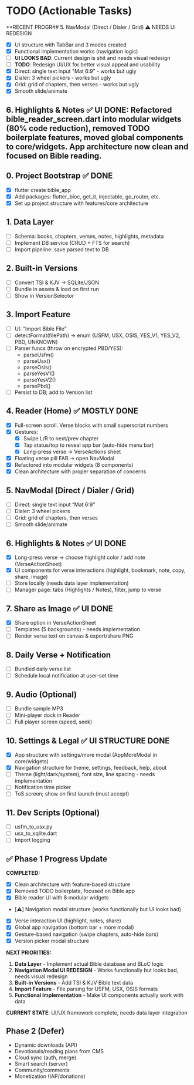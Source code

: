 

# TODO (Actionable Tasks)

**RECENT PROGR## 5. NavModal (Direct / Dialer / Grid) ⚠️ NEEDS UI REDESIGN
- [x] UI structure with TabBar and 3 modes created
- [x] Functional implementation works (navigation logic)
- [ ] **UI LOOKS BAD**: Current design is shit and needs visual redesign
- [ ] **TODO**: Redesign UI/UX for better visual appeal and usability
- [x] Direct: single text input "Mat 6:9" - works but ugly
- [x] Dialer: 3 wheel pickers - works but ugly
- [x] Grid: grid of chapters, then verses - works but ugly
- [x] Smooth slide/animate

## 6. Highlights & Notes ✅ UI DONE: Refactored bible_reader_screen.dart into modular widgets (80% code reduction), removed TODO boilerplate features, moved global components to core/widgets. App architecture now clean and focused on Bible reading.

## 0. Project Bootstrap ✅ DONE
- [x] flutter create bible_app
- [x] Add packages: flutter_bloc, get_it, injectable, go_router, etc.
- [x] Set up project structure with features/core architecture

## 1. Data Layer
- [ ] Schema: books, chapters, verses, notes, highlights, metadata
- [ ] Implement DB service (CRUD + FTS for search)
- [ ] Import pipeline: save parsed text to DB

## 2. Built-in Versions
- [ ] Convert TSI & KJV → SQLite/JSON
- [ ] Bundle in assets & load on first run
- [ ] Show in VersionSelector

## 3. Import Feature
- [ ] UI: “Import Bible File”
- [ ] detectFormat(filePath) → enum {USFM, USX, OSIS, YES_V1, YES_V2, PBD, UNKNOWN}
- [ ] Parser funcs (throw on encrypted PBD/YES):
  - parseUsfm()
  - parseUsx()
  - parseOsis()
  - parseYesV1()
  - parseYesV2()
  - parsePbd()
- [ ] Persist to DB; add to Version list

## 4. Reader (Home) ✅ MOSTLY DONE
- [x] Full-screen scroll. Verse blocks with small superscript numbers
- [x] Gestures:
  - [x] Swipe L/R to next/prev chapter
  - [x] Tap status/top to reveal app bar (auto-hide menu bar)
  - [x] Long-press verse → VerseActions sheet
- [x] Floating verse pill FAB → open NavModal
- [x] Refactored into modular widgets (8 components)
- [x] Clean architecture with proper separation of concerns

## 5. NavModal (Direct / Dialer / Grid)
- [ ] Direct: single text input “Mat 6:9”
- [ ] Dialer: 3 wheel pickers
- [ ] Grid: grid of chapters, then verses
- [ ] Smooth slide/animate

## 6. Highlights & Notes ✅ UI DONE
- [x] Long-press verse → choose highlight color / add note (VerseActionSheet)
- [x] UI components for verse interactions (highlight, bookmark, note, copy, share, image)
- [ ] Store locally (needs data layer implementation)
- [ ] Manager page: tabs (Highlights / Notes), filter, jump to verse

## 7. Share as Image ✅ UI DONE
- [x] Share option in VerseActionSheet
- [ ] Templates (5 backgrounds) - needs implementation
- [ ] Render verse text on canvas & export/share PNG

## 8. Daily Verse + Notification
- [ ] Bundled daily verse list
- [ ] Schedule local notification at user-set time

## 9. Audio (Optional)
- [ ] Bundle sample MP3
- [ ] Mini-player dock in Reader
- [ ] Full player screen (speed, seek)

## 10. Settings & Legal ✅ UI STRUCTURE DONE
- [x] App structure with settings/more modal (AppMoreModal in core/widgets)
- [x] Navigation structure for theme, settings, feedback, help, about
- [ ] Theme (light/dark/system), font size, line spacing - needs implementation
- [ ] Notification time picker
- [ ] ToS screen; show on first launch (must accept)

## 11. Dev Scripts (Optional)
- [ ] usfm_to_usx.py
- [ ] usx_to_sqlite.dart
- [ ] Import logging

## ✅ Phase 1 Progress Update
**COMPLETED:**
- [x] Clean architecture with feature-based structure
- [x] Removed TODO boilerplate, focused on Bible app
- [x] Bible reader UI with 8 modular widgets
- [⚠️] Navigation modal structure (works functionally but UI looks bad)
- [x] Verse interaction UI (highlight, notes, share)
- [x] Global app navigation (bottom bar + more modal)
- [x] Gesture-based navigation (swipe chapters, auto-hide bars)
- [x] Version picker modal structure

**NEXT PRIORITIES:**
1. **Data Layer** - Implement actual Bible database and BLoC logic
2. **Navigation Modal UI REDESIGN** - Works functionally but looks bad, needs visual redesign
3. **Built-in Versions** - Add TSI & KJV Bible text data
4. **Import Feature** - File parsing for USFM, USX, OSIS formats
5. **Functional Implementation** - Make UI components actually work with data

**CURRENT STATE**: UI/UX framework complete, needs data layer integration

## Phase 2 (Defer)
- Dynamic downloads (API)
- Devotionals/reading plans from CMS
- Cloud sync (auth, merge)
- Smart search (server)
- Community/comments
- Monetization (IAP/donations)